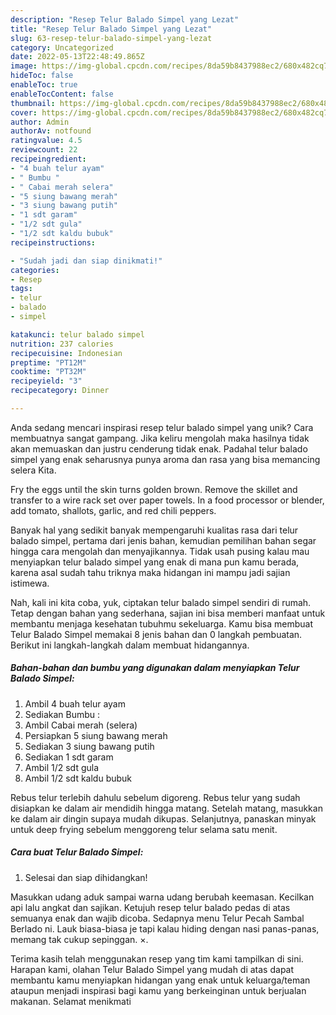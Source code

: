 ```yaml
---
description: "Resep Telur Balado Simpel yang Lezat"
title: "Resep Telur Balado Simpel yang Lezat"
slug: 63-resep-telur-balado-simpel-yang-lezat
category: Uncategorized
date: 2022-05-13T22:48:49.865Z
image: https://img-global.cpcdn.com/recipes/8da59b8437988ec2/680x482cq70/telur-balado-simpel-foto-resep-utama.jpg
hideToc: false
enableToc: true
enableTocContent: false
thumbnail: https://img-global.cpcdn.com/recipes/8da59b8437988ec2/680x482cq70/telur-balado-simpel-foto-resep-utama.jpg
cover: https://img-global.cpcdn.com/recipes/8da59b8437988ec2/680x482cq70/telur-balado-simpel-foto-resep-utama.jpg
author: Admin
authorAv: notfound
ratingvalue: 4.5
reviewcount: 22
recipeingredient:
- "4 buah telur ayam"
- " Bumbu "
- " Cabai merah selera"
- "5 siung bawang merah"
- "3 siung bawang putih"
- "1 sdt garam"
- "1/2 sdt gula"
- "1/2 sdt kaldu bubuk"
recipeinstructions:

- "Sudah jadi dan siap dinikmati!"
categories:
- Resep
tags:
- telur
- balado
- simpel

katakunci: telur balado simpel 
nutrition: 237 calories
recipecuisine: Indonesian
preptime: "PT12M"
cooktime: "PT32M"
recipeyield: "3"
recipecategory: Dinner

---
```





Anda sedang mencari inspirasi resep telur balado simpel yang unik? Cara membuatnya sangat gampang. Jika keliru mengolah maka hasilnya tidak akan memuaskan dan justru cenderung tidak enak. Padahal telur balado simpel yang enak seharusnya punya aroma dan rasa yang bisa memancing selera Kita.





Fry the eggs until the skin turns golden brown. Remove the skillet and transfer to a wire rack set over paper towels. In a food processor or blender, add tomato, shallots, garlic, and red chili peppers.

Banyak hal yang sedikit banyak mempengaruhi kualitas rasa dari telur balado simpel, pertama dari jenis bahan, kemudian pemilihan bahan segar hingga cara mengolah dan menyajikannya. Tidak usah pusing kalau mau menyiapkan telur balado simpel yang enak di mana pun kamu berada, karena asal sudah tahu triknya maka hidangan ini mampu jadi sajian istimewa.






Nah, kali ini kita coba, yuk, ciptakan telur balado simpel sendiri di rumah. Tetap dengan bahan yang sederhana, sajian ini bisa memberi manfaat untuk membantu menjaga kesehatan tubuhmu sekeluarga. Kamu bisa membuat Telur Balado Simpel memakai 8 jenis bahan dan 0 langkah pembuatan. Berikut ini langkah-langkah dalam membuat hidangannya.

<!--inarticleads1-->

##### Bahan-bahan dan bumbu yang digunakan dalam menyiapkan Telur Balado Simpel:

1. Ambil 4 buah telur ayam
1. Sediakan  Bumbu :
1. Ambil  Cabai merah (selera)
1. Persiapkan 5 siung bawang merah
1. Sediakan 3 siung bawang putih
1. Sediakan 1 sdt garam
1. Ambil 1/2 sdt gula
1. Ambil 1/2 sdt kaldu bubuk


Rebus telur terlebih dahulu sebelum digoreng. Rebus telur yang sudah disiapkan ke dalam air mendidih hingga matang. Setelah matang, masukkan ke dalam air dingin supaya mudah dikupas. Selanjutnya, panaskan minyak untuk deep frying sebelum menggoreng telur selama satu menit. 

<!--inarticleads2-->

##### Cara buat Telur Balado Simpel:


1. Selesai dan siap dihidangkan!

Masukkan udang aduk sampai warna udang berubah keemasan. Kecilkan api lalu angkat dan sajikan. Ketujuh resep telur balado pedas di atas semuanya enak dan wajib dicoba. Sedapnya menu Telur Pecah Sambal Berlado ni. Lauk biasa-biasa je tapi kalau hiding dengan nasi panas-panas, memang tak cukup sepinggan. ×. 

Terima kasih telah menggunakan resep yang tim kami tampilkan di sini. Harapan kami, olahan Telur Balado Simpel yang mudah di atas dapat membantu kamu menyiapkan hidangan yang enak untuk keluarga/teman ataupun menjadi inspirasi bagi kamu yang berkeinginan untuk berjualan makanan. Selamat menikmati
